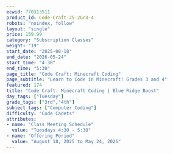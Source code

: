 ```yaml
---
ecwid: 770313511
product_id: Code-Craft-25-2Gr3-4
robots: "noindex, follow"
layout: "single"
price: 159.99
category: "Subscription Classes"
weight: "19"
start_date: "2025-08-18"
end_date: "2026-05-24"
start_time: "4:30"
end_time: "5:30"
page_title: "Code Craft: Minecraft Coding"
page_subtitle: "Learn to Code in Minecraft! Grades 3 and 4"
featured: 174
title: "Code Craft: Minecraft Coding | Blue Ridge Boost"
day_tags: ["Tuesday"]
grade_tags: ["3rd","4th"]
subject_tags: ["Computer Coding"]
difficulty: "Code Cadets"
attributes:
- name: "Class Meeting Schedule"
  value: "Tuesdays 4:30 - 5:30"
- name: "Offering Period"
  value: "August 18, 2025 to May 24, 2026"
---
```

